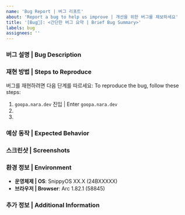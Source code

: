 ```yaml
---
name: 'Bug Report | 버그 리포트'
about: 'Report a bug to help us improve | 개선을 위한 버그를 제보하세요'
title: '[Bug🐛]: <간단한 버그 요약 | Brief Bug Summary>'
labels: bug
assignees: ''
---
```


### 버그 설명 | Bug Description

<!--
문제가 무엇인지 간단히 설명해주세요. 예: 로그인한 유저가 A행동을 하면 B행동의 결과가 나타납니다.
Briefly describe the issue. For example, when a logged-in user acts A, the result of action B appears.
-->

### 재현 방법 | Steps to Reproduce

버그를 재현하려면 다음 단계를 따르세요:
To reproduce the bug, follow these steps:

1. `goopa.nara.dev` 진입 | Enter `goopa.nara.dev`
2.
3.

### 예상 동작 | Expected Behavior

<!--
정상적으로 동작했을 경우 기대했던 결과를 적어주세요. 예: "앱을 삭제하면 목록에서 라져야 합니다."
Describe the expected outcome. Example: "If you delete the app, it should be removed from the list."
-->

### 스크린샷 | Screenshots

<!--
필요 시 스크린샷을 추가해주세요.
Add screenshots if necessary.
-->

### 환경 정보 | Environment

- **운영체제 | OS**: SnippyOS XX.X (24BXXXXX)
- **브라우저 | Browser**: Arc 1.82.1 (58845)

### 추가 정보 | Additional Information

<!--
버그 해결에 도움이 될 만한 다른 정보를 제공해주세요.
Please provide me with other information that can help me resolve the bug.

-->
